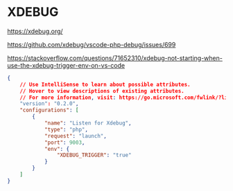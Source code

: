 # XDEBUG

https://xdebug.org/

https://github.com/xdebug/vscode-php-debug/issues/699

https://stackoverflow.com/questions/71652310/xdebug-not-starting-when-use-the-xdebug-trigger-env-on-vs-code
```json
{
    // Use IntelliSense to learn about possible attributes.
    // Hover to view descriptions of existing attributes.
    // For more information, visit: https://go.microsoft.com/fwlink/?linkid=830387
    "version": "0.2.0",
    "configurations": [
        {
            "name": "Listen for Xdebug",
            "type": "php",
            "request": "launch",
            "port": 9003,
            "env": {
                "XDEBUG_TRIGGER": "true"
            }
        }
    ]
}
```